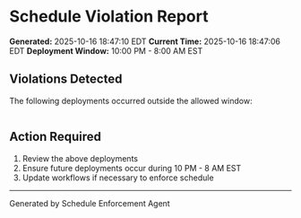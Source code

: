 # Schedule Violation Report

**Generated:** 2025-10-16 18:47:10 EDT
**Current Time:** 2025-10-16 18:47:06 EDT
**Deployment Window:** 10:00 PM - 8:00 AM EST

## Violations Detected

The following deployments occurred outside the allowed window:

```

```

## Action Required

1. Review the above deployments
2. Ensure future deployments occur during 10 PM - 8 AM EST
3. Update workflows if necessary to enforce schedule

---

Generated by Schedule Enforcement Agent
